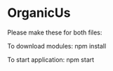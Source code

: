 # OrganicUs
Please make these for both files:

To download modules:
npm install

To start application:
npm start
